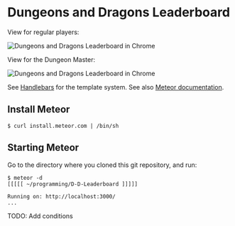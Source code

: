 # Dungeons and Dragons Leaderboard

View for regular players:

![Dungeons and Dragons Leaderboard in Chrome](https://raw.github.com/joekr/D-D-Leaderboard/master/screenshot-1.png "Viewed in Chrome")

View for the Dungeon Master:

![Dungeons and Dragons Leaderboard in Chrome](https://raw.github.com/joekr/D-D-Leaderboard/master/screenshot-2.png "Dungeon Master view in Chrome")

See [Handlebars](http://handlebarsjs.com/) for the template system.  See also [Meteor documentation](http://docs.meteor.com/).

## Install Meteor
    $ curl install.meteor.com | /bin/sh

## Starting Meteor
Go to the directory where you cloned this git repository, and run:

    $ meteor -d
	[[[[[ ~/programming/D-D-Leaderboard ]]]]]

	Running on: http://localhost:3000/
	...

TODO: Add conditions